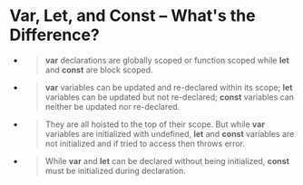 # Var, Let, and Const – What's the Difference?

-   > **var** declarations are globally scoped or function scoped while **let** and **const** are block scoped.
-   > **var** variables can be updated and re-declared within its scope; **let** variables can be updated but not re-declared; **const** variables can neither be updated nor re-declared.
-   > They are all hoisted to the top of their scope. But while **var** variables are initialized with undefined, **let** and **const** variables are not initialized and if tried to access then throws error.
-   > While **var** and **let** can be declared without being initialized, **const** must be initialized during declaration.
